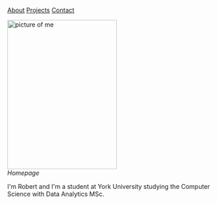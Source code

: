 [About](/about_me.md)    [Projects](/projects.md)    [Contact](/contact_me.md) <br>

<image src="/avatar.jpg" width="250" height="340" alt="picture of me" class="center"> <br>
*Homepage*

I'm Robert and I'm a student at York University studying the Computer Science with Data Analytics MSc.



